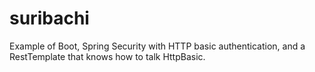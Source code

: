 # suribachi
Example of Boot, Spring Security with HTTP basic authentication, and a RestTemplate that knows how to talk HttpBasic.
